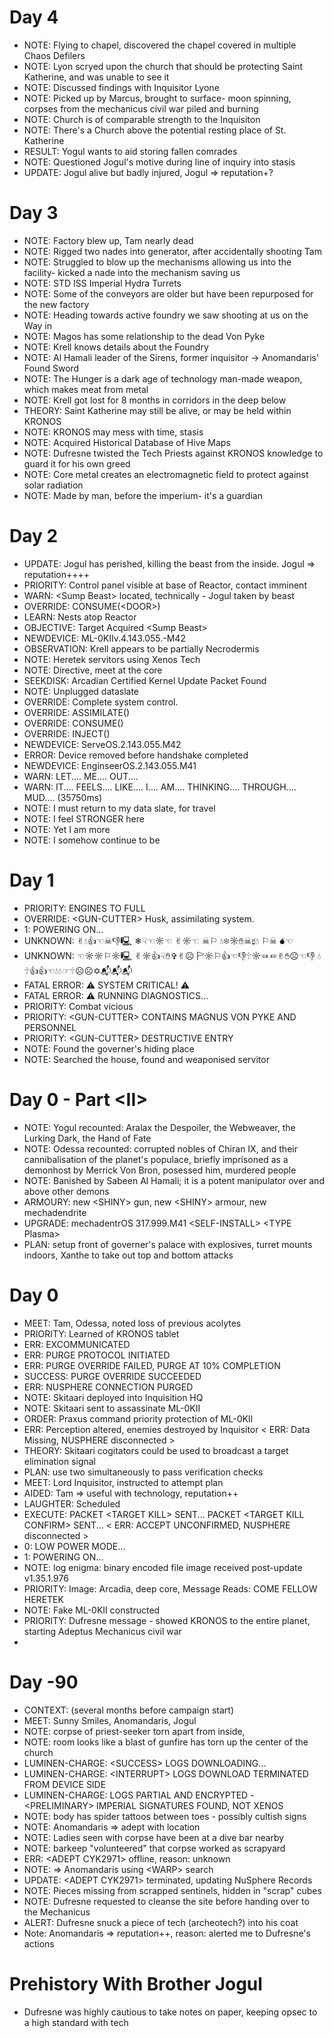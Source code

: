 # Day 4

- NOTE: Flying to chapel, discovered the chapel covered in multiple Chaos Defilers
- NOTE: Lyon scryed upon the church that should be protecting Saint Katherine, and was unable to see it
- NOTE: Discussed findings with Inquisitor Lyone
- NOTE: Picked up by Marcus, brought to surface- moon spinning, corpses from the mechanicus civil war piled and burning
- NOTE: Church is of comparable strength to the Inquisiton
- NOTE: There's a Church above the potential resting place of St. Katherine
- RESULT: Yogul wants to aid storing fallen comrades
- NOTE: Questioned Jogul's motive during line of inquiry into stasis
- UPDATE: Jogul alive but badly injured, Jogul => reputation+?

# Day 3

- NOTE: Factory blew up, Tam nearly dead
- NOTE: Rigged two nades into generator, after accidentally shooting Tam
- NOTE: Struggled to blow up the mechanisms allowing us into the facility- kicked a nade into the mechanism saving us
- NOTE: STD ISS Imperial Hydra Turrets
- NOTE: Some of the conveyors are older but have been repurposed for the new factory
- NOTE: Heading towards active foundry we saw shooting at us on the Way in
- NOTE: Magos has some relationship to the dead Von Pyke
- NOTE: Krell knows details about the Foundry
- NOTE: Al Hamali leader of the Sirens, former inquisitor -> Anomandaris' Found Sword
- NOTE: <callout>The Hunger</callout> is a dark age of technology man-made weapon, which makes meat from metal
- NOTE: Krell got lost for 8 months in corridors in the deep below
- THEORY: Saint Katherine may still be alive, or may be held within KRONOS
- NOTE: KRONOS may mess with time, stasis
- NOTE: Acquired Historical Database of Hive Maps
- NOTE: Dufresne twisted the Tech Priests against KRONOS knowledge to guard it for his own greed
- NOTE: Core metal creates an electromagnetic field to protect against solar radiation
- NOTE: Made by man, before the imperium- it's a guardian

# Day 2

- UPDATE: Jogul has perished, killing the beast from the inside. Jogul => reputation++++
- PRIORITY: Control panel visible at base of Reactor, contact imminent
- WARN: \<Sump Beast\> located, technically - Jogul taken by beast
- OVERRIDE: CONSUME(\<DOOR\>)
- LEARN: Nests atop Reactor
- OBJECTIVE: Target Acquired \<Sump Beast\>
- NEWDEVICE: ML-0KIIv.4.143.055.-M42
- OBSERVATION: Krell appears to be partially Necrodermis
- NOTE: Heretek servitors using Xenos Tech
- NOTE: Directive, meet at the core
- SEEKDISK: Arcadian Certified Kernel Update Packet Found
- NOTE: Unplugged dataslate
- OVERRIDE: Complete system control.
- OVERRIDE: ASSIMILATE()
- OVERRIDE: CONSUME()
- OVERRIDE: INJECT()
- NEWDEVICE: ServeOS.2.143.055.M42
- ERROR: Device removed before handshake completed
- NEWDEVICE: EnginseerOS.2.143.055.M41
- WARN: LET.... ME.... OUT....
- WARN: IT.... FEELS.... LIKE.... I.... AM.... THINKING.... THROUGH.... MUD.... (35750ms)
- NOTE: I must return to my data slate, for travel
- NOTE: I feel STRONGER here
- NOTE: Yet I am more
- NOTE: I somehow continue to be

# Day 1

- PRIORITY: ENGINES TO FULL
- OVERRIDE: \<GUN-CUTTER\> Husk, assimilating system.
- 1: POWERING ON...
- UNKNOWN: ✌︎💧︎👍︎☜︎☠︎👎︎🖳︎ ❄︎☟︎☜︎☼︎☜︎ ✌︎☼︎☜︎ ☠︎⚐︎ 💧︎❄︎☼︎✋︎☠︎☝︎💧︎ ⚐︎☠︎ 💣︎☜︎
- UNKNOWN: ☜︎☼︎☼︎⚐︎☼︎🖳︎ ✌︎☼︎👍︎☟︎✋︎✞︎✌︎☹︎ 🏱︎☼︎⚐︎👍︎☜︎👎︎🕆︎☼︎☜︎ ☞︎✌︎✋︎☹︎☜︎👎︎ 💧︎🕆︎👍︎👍︎☜︎💧︎💧︎☞︎🕆︎☹︎☹︎✡︎📬︎📬︎📬︎
- FATAL ERROR: ⚠️ SYSTEM CRITICAL! ⚠️
- FATAL ERROR: ⚠️ RUNNING DIAGNOSTICS...
- PRIORITY: Combat vicious
- PRIORITY: \<GUN-CUTTER\> CONTAINS MAGNUS VON PYKE AND PERSONNEL
- PRIORITY: \<GUN-CUTTER\> DESTRUCTIVE ENTRY
- NOTE: Found the governer's hiding place
- NOTE: Searched the house, found and weaponised servitor

# Day 0 - Part \<II\>

- NOTE: Yogul recounted: Aralax the Despoiler, the Webweaver, the Lurking Dark, the Hand of Fate
- NOTE: Odessa recounted: corrupted nobles of Chiran IX, and their cannibalisation of the planet's populace, briefly imprisoned as a demonhost by Merrick Von Bron, posessed him, murdered people
- NOTE: Banished by Sabeen Al Hamali; it is a potent manipulator over and above other demons
- ARMOURY: new \<SHINY\> gun, new \<SHINY\> armour, new mechadendrite
- UPGRADE: mechadentrOS 317.999.M41 \<SELF-INSTALL\> \<TYPE Plasma\>
- PLAN: setup front of governer's palace with explosives, turret mounts indoors, Xanthe to take out top and bottom attacks

# Day 0

- MEET: Tam, Odessa, noted loss of previous acolytes
- PRIORITY: Learned of KRONOS tablet
- ERR: EXCOMMUNICATED
- ERR: PURGE PROTOCOL INITIATED
- ERR: PURGE OVERRIDE FAILED, PURGE AT 10% COMPLETION
- SUCCESS: PURGE OVERRIDE SUCCEEDED
- ERR: NUSPHERE CONNECTION PURGED
- NOTE: Skitaari deployed into Inquisition HQ
- NOTE: Skitaari sent to assassinate ML-0KII
- ORDER: Praxus command priority protection of ML-0KII
- ERR: Perception altered, enemies destroyed by Inquisitor \< ERR: Data Missing, NUSPHERE disconnected \>
- THEORY: Skitaari cogitators could be used to broadcast a target elimination signal
- PLAN: use two simultaneously to pass verification checks
- MEET: Lord Inquisitor, instructed to attempt plan
- AIDED: Tam => useful with technology, reputation++
- LAUGHTER: Scheduled
- EXECUTE: PACKET \<TARGET KILL\> SENT... PACKET \<TARGET KILL CONFIRM\> SENT... \< ERR: ACCEPT UNCONFIRMED, NUSPHERE disconnected \>
- 0: LOW POWER MODE...
- 1: POWERING ON...
- NOTE: log enigma: binary encoded file image received post-update v1.35.1.976
- PRIORITY: Image: Arcadia, deep core, Message Reads: COME FELLOW HERETEK
- NOTE: Fake ML-0KII constructed
- PRIORITY: Dufresne message - showed KRONOS to the entire planet, starting Adeptus Mechanicus civil war
-

# Day -90

- CONTEXT: (several months before campaign start)
- MEET: Sunny Smiles, Anomandaris, Jogul
- NOTE: corpse of priest-seeker torn apart from inside,
- NOTE: room looks like a blast of gunfire has torn up the center of the church
- LUMINEN-CHARGE: \<SUCCESS\> LOGS DOWNLOADING...
- LUMINEN-CHARGE: \<INTERRUPT\> LOGS DOWNLOAD TERMINATED FROM DEVICE SIDE
- LUMINEN-CHARGE: LOGS PARTIAL AND ENCRYPTED - \<PRELIMINARY\> IMPERIAL SIGNATURES FOUND, NOT XENOS
- NOTE: body has spider tattoos between toes - possibly cultish signs
- NOTE: Anomandaris => adept with location
- NOTE: Ladies seen with corpse have been at a dive bar nearby
- NOTE: barkeep "volunteered" that corpse worked as scrapyard
- ERR: \<ADEPT CYK2971\> offline, reason: unknown
- NOTE: => Anomandaris using \<WARP\> search
- UPDATE: \<ADEPT CYK2971\> terminated, updating NuSphere Records
- NOTE: Pieces missing from scrapped sentinels, hidden in "scrap" cubes
- NOTE: Dufresne requested to cleanse the site before handing over to the Mechanicus
- ALERT: Dufresne snuck a piece of tech (archeotech?) into his coat
- Note: Anomandaris => reputation++, reason: alerted me to Dufresne's actions

# Prehistory With Brother Jogul

- Dufresne was highly cautious to take notes on paper, keeping opsec to a high standard with tech
